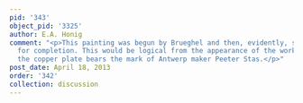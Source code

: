 ```yaml
---
pid: '343'
object_pid: '3325'
author: E.A. Honig
comment: "<p>This painting was begun by Brueghel and then, evidently, sent to Rottenhammer
  for completion. This would be logical from the appearance of the work but in addition,
  the copper plate bears the mark of Antwerp maker Peeter Stas.</p>"
post_date: April 18, 2013
order: '342'
collection: discussion
---
```

